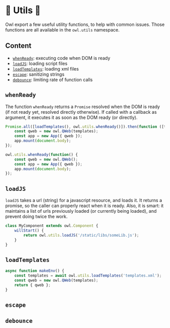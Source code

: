 # 🦉 Utils 🦉

Owl export a few useful utility functions, to help with common issues. Those
functions are all available in the `owl.utils` namespace.

## Content

- [`whenReady`](#whenready): executing code when DOM is ready
- [`loadJS`](#loadjs): loading script files
- [`loadTemplates`](#loadtemplates): loading xml files
- [`escape`](#escape): sanitizing strings
- [`debounce`](#debounce): limiting rate of function calls

## `whenReady`

The function `whenReady` returns a `Promise` resolved when the DOM is ready (if
not ready yet, resolved directly otherwise). If called with a callback as
argument, it executes it as soon as the DOM ready (or directly).

```js
Promise.all([loadTemplates(), owl.utils.whenReady()]).then(function ([templates]) {
    const qweb = new owl.QWeb(templates);
    const app = new App({ qweb });
    app.mount(document.body);
});
```

```js
owl.utils.whenReady(function() {
    const qweb = new owl.QWeb();
    const app = new App({ qweb });
    app.mount(document.body);
});
```


## `loadJS`

`loadJS` takes a url (string) for a javascript resource, and loads it. It returns
a promise, so the caller can properly react when it is ready.  Also, it is smart:
it maintains a list of urls previously loaded (or currently being loaded), and
prevent doing twice the work.

```js
class MyComponent extends owl.Component {
    willStart() {
        return owl.utils.loadJS('/static/libs/someLib.js');
    }
}
```

## `loadTemplates`

```js
async function makeEnv() {
    const templates = await owl.utils.loadTemplates('templates.xml');
    const qweb = new owl.QWeb(templates);
    return { qweb };
}
```

## `escape`


## `debounce`
